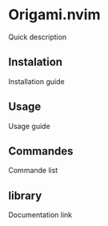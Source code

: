 # Origami.nvim

Quick description

## Instalation

Installation guide

## Usage 

Usage guide

## Commandes

Commande list

## library

Documentation link

